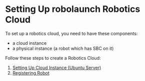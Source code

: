# Setting Up robolaunch Robotics Cloud

To set up a robotics cloud, you need to have these components:
- a cloud instance 
- a physical instance (a robot which has SBC on it)

Follow these steps to create a Robotics Cloud:
1. [Setting Up Cloud Instance (Ubuntu Server)](./agv/raspberry-pi-4-setup/ubuntu/kubernetes/cloud-instance.md)
2. [Registering Robot](./agv/raspberry-pi-4-setup/ubuntu/kubernetes/physical-instance.md)